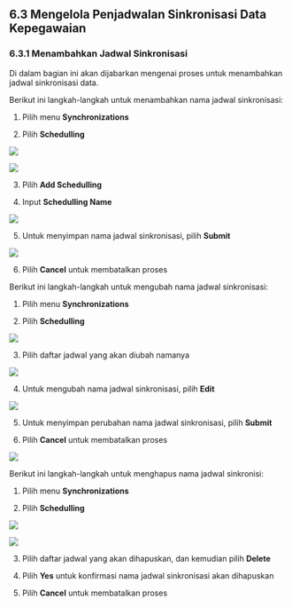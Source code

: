 ## **6.3 Mengelola Penjadwalan Sinkronisasi Data Kepegawaian**

### **6.3.1 Menambahkan Jadwal Sinkronisasi**

Di dalam bagian ini akan dijabarkan mengenai proses untuk menambahkan jadwal sinkronisasi data.

Berikut ini langkah-langkah untuk menambahkan nama jadwal sinkronisasi:

1. Pilih menu **Synchronizations**

2. Pilih **Schedulling**

![](media/2e729b665e73bceb2096f744c67f5783.jpg)

![](media/96a7be8bce16b817e57011dd3cd3177b.png)

3. Pilih **Add Schedulling**

4. Input **Schedulling Name**

![](media/704b67f6e0a10d0c4225e63d445cafd6.jpg)

5. Untuk menyimpan nama jadwal sinkronisasi, pilih **Submit**

![](media/bbc4aaf3e50ca156d02fb2bf1d692ee6.jpg)

6. Pilih **Cancel** untuk membatalkan proses

Berikut ini langkah-langkah untuk mengubah nama jadwal sinkronisasi:

1. Pilih menu **Synchronizations**

2. Pilih **Schedulling**

![](media/c9d186210298744b5b2295448cf295d4.png)

3. Pilih daftar jadwal yang akan diubah namanya

![](media/ff17c50f1ed05267c096e8d703e873ff.jpg)

4. Untuk mengubah nama jadwal sinkronisasi, pilih **Edit**

![](media/a75c1106bbd4614a89e7447de01f8ca0.jpg)

5. Untuk menyimpan perubahan nama jadwal sinkronisasi, pilih **Submit**

6. Pilih **Cancel** untuk membatalkan proses

![](media/6bf32434734278bb77cdb901b44bf5d2.jpg)

Berikut ini langkah-langkah untuk menghapus nama jadwal sinkronisi:

1. Pilih menu **Synchronizations**

2. Pilih **Schedulling**

![](media/db9827de5eba8eb63d3904b9d55453f1.jpg)

![](media/5adfb6a6900b8ef7b514da007980ab11.png)

3. Pilih daftar jadwal yang akan dihapuskan, dan kemudian pilih **Delete**

4. Pilih **Yes** untuk konfirmasi nama jadwal sinkronisasi akan dihapuskan

5. Pilih **Cancel** untuk membatalkan proses